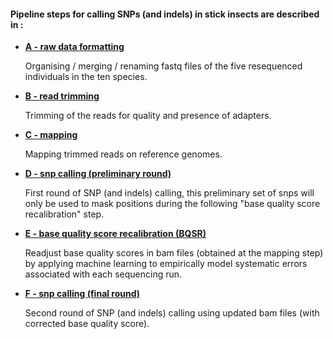 
#### Pipeline steps for calling SNPs (and indels) in stick insects are described in :


* [**A - raw data formatting**](./A_raw_reads)

  Organising / merging / renaming fastq files of the five resequenced individuals in the ten species.

* [**B - read trimming**](./B_cleaned_reads)

  Trimming of the reads for quality and presence of adapters.

* [**C - mapping**](./C_mapping)

  Mapping trimmed reads on reference genomes.

* [**D - snp calling (preliminary round)**](./D_snp_calling_round0)

  First round of SNP (and indels) calling, this preliminary set of snps will only be used to mask positions during the following "base quality score recalibration" step. 

* [**E - base quality score recalibration (BQSR)**](./E_recalibration)

  Readjust base quality scores in bam files (obtained at the mapping step) by applying machine learning to empirically model systematic errors associated with each sequencing run.

* [**F - snp calling (final round)**](./F_snp_calling_round1)

  Second round of SNP (and indels) calling using updated bam files (with corrected base quality score).
